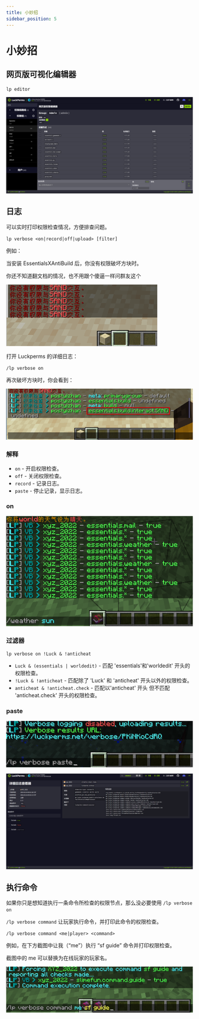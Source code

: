```yaml
---
title: 小妙招
sidebar_position: 5
---
```


# 小妙招

## 网页版可视化编辑器

```text
lp editor
```

![](_images/editor.png)

## 日志

可以实时打印权限检查情况，方便排查问题。

```text
lp verbose <on|record|off|upload> [filter]
```

例如：

当安装 EssentialsXAntiBuild 后，你没有权限破坏方块时。

你还不知道翻文档的情况，也不用跟个傻逼一样问群友这个

![](./_images/日志-1.png)

打开 Luckperms 的详细日志：

```text
/lp verbose on
```

再次破坏方块时，你会看到：

![](./_images/日志-2.png)

### 解释

- `on` - 开启权限检查。
- `off` - 关闭权限检查。
- `record` - 记录日志。
- `paste` - 停止记录，显示日志。

### on

![](_images/on.png)

### 过滤器

```text
lp verbose on !Luck & !anticheat
```

- `Luck & (essentials | worldedit)` - 匹配 'essentials'和'worldedit' 开头的权限检查。
- `!Luck & !anticheat` - 匹配除了 'Luck' 和 'anticheat' 开头以外的权限检查。
- `anticheat & !anticheat.check` - 匹配以'anticheat' 开头 但不匹配 'anticheat.check' 开头的权限检查。

### paste

![](_images/paste-1.png)

![](_images/paste-2.png)

## 执行命令

如果你只是想知道执行一条命令所检查的权限节点，那么没必要使用 `/lp verbose on`

`/lp verbose command` 让玩家执行命令，并打印此命令的权限检查。

```text
/lp verbose command <me|player> <command>
```

例如，在下方截图中让我（“me”）执行 “sf guide” 命令并打印权限检查。

截图中的 me 可以替换为在线玩家的玩家名。

![](_images/command.png)
